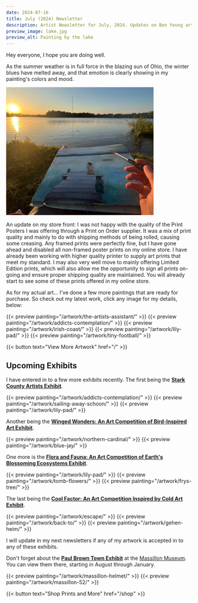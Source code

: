 ```yaml
---
date: 2024-07-16
title: July (2024) Newsletter
description: Artist Newsletter for July, 2024. Updates on Ben Young artwork completed, sold, and a few upcoming exhibits.
preview_image: lake.jpg
preview_alt: Painting by the lake
---
```


	
Hey everyone, I hope you are doing well.

As the summer weather is in full force in the blazing sun of Ohio, the winter blues have melted away, and that emotion is clearly showing in my painting's colors and mood.

![Painting by the lake](lake.jpg "Painting by the lake")

An update on my store front: I was not happy with the quality of the Print Posters I was offering through a Print on Order supplier. It was a mix of print quality and mainly to do with shipping methods of being rolled, causing some creasing. Any framed prints were perfectly fine, but I have gone ahead and disabled all non-framed poster prints on my online store. I have already been working with higher quality printer to supply art prints that meet my standard. I may also very well move to mainly offering Limited Edition prints, which will also allow me the opportunity to sign all prints on-going and ensure proper shipping quality are maintained. You will already start to see some of these prints offered in my online store.

As for my actual art... I've done a few more paintings that are ready for purchase. So check out my latest work, click any image for my details, below:

{{< preview painting="/artwork/the-artists-assistant/" >}}
{{< preview painting="/artwork/addicts-contemplation/" >}}
{{< preview painting="/artwork/irish-coast/" >}}
{{< preview painting="/artwork/lily-pad/" >}}
{{< preview painting="/artwork/tiny-football/" >}}

{{< button text="View More Artwork" href="/" >}}


## Upcoming Exhibits ##

I have entered in to a few more exhibits recently. The first being the **[Stark County Artists Exhibit](https://www.massillonmuseum.org/assets/MassMu_Stark-County-Artists-2024-info.pdf?sender_campaign=elg2G5&sender_ctype=email&sender_customer=WL3546J&utm_campaign=More+Paintings+Completed%21+🎨+-+July%2C+2024+Artist+Newsletter&utm_medium=email&utm_source=newsletter)**.

{{< preview painting="/artwork/addicts-contemplation/" >}}
{{< preview painting="/artwork/sailing-away-schoon/" >}}
{{< preview painting="/artwork/lily-pad/" >}}

Another being the **[Winged Wonders: An Art Competition of Bird-Inspired Art Exhibit](https://artrepreneur.com/opencall/birds-and-feathers-art-competition-2024?sender_campaign=elg2G5&sender_ctype=email&sender_customer=WL3546J&utm_campaign=More+Paintings+Completed%21+🎨+-+July%2C+2024+Artist+Newsletter&utm_medium=email&utm_source=newsletter)**.

{{< preview painting="/artwork/northern-cardinal/" >}}
{{< preview painting="/artwork/blue-jay/" >}}

One more is the **[Flora and Fauna: An Art Competition of Earth's Blossoming Ecosystems Exhibit](https://artrepreneur.com/opencall/flora-and-fauna-art-competition-2024?sender_campaign=elg2G5&sender_ctype=email&sender_customer=WL3546J&utm_campaign=More+Paintings+Completed%21+🎨+-+July%2C+2024+Artist+Newsletter&utm_medium=email&utm_source=newsletter)**.

{{< preview painting="/artwork/lily-pad/" >}}
{{< preview painting="/artwork/tomb-flowers/" >}}
{{< preview painting="/artwork/frys-tree/" >}}

The last being the **[Cool Factor: An Art Competition Inspired by Cold Art Exhibit](https://artrepreneur.com/opencall/cool-art-commercial-projects-open-call-june-2024?sender_campaign=elg2G5&sender_ctype=email&sender_customer=WL3546J&utm_campaign=More+Paintings+Completed%21+🎨+-+July%2C+2024+Artist+Newsletter&utm_medium=email&utm_source=newsletter)**.

{{< preview painting="/artwork/escape/" >}}
{{< preview painting="/artwork/back-to/" >}}
{{< preview painting="/artwork/gehen-heim/" >}}
	
I will update in my next newsletters if any of my artwork is accepted in to any of these exhibits.

Don't forget about the **[Paul Brown Town Exhibit](https://paulbrownmuseum.org)** at the [Massillon Museum](https://www.massillonmuseum.org). You can view them there, starting in August through January.

{{< preview painting="/artwork/massillon-helmet/" >}}
{{< preview painting="/artwork/massillon-52/" >}}



{{< button text="Shop Prints and More" href="/shop" >}}